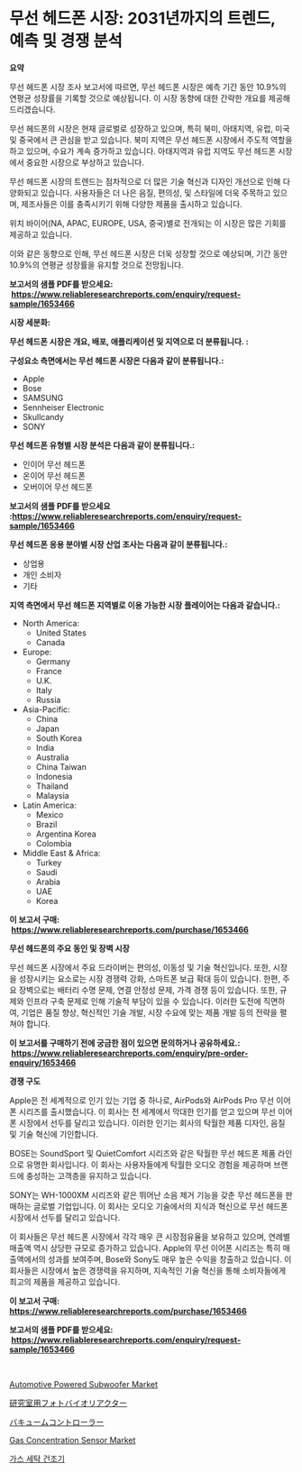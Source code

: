 <p><h1>무선 헤드폰 시장: 2031년까지의 트렌드, 예측 및 경쟁 분석</h1></p><p><strong>요약</strong></p>
<p><p>무선 헤드폰 시장 조사 보고서에 따르면, 무선 헤드폰 시장은 예측 기간 동안 10.9%의 연평균 성장률을 기록할 것으로 예상됩니다. 이 시장 동향에 대한 간략한 개요를 제공해드리겠습니다.</p><p>무선 헤드폰의 시장은 현재 글로벌로 성장하고 있으며, 특히 북미, 아태지역, 유럽, 미국 및 중국에서 큰 관심을 받고 있습니다. 북미 지역은 무선 헤드폰 시장에서 주도적 역할을 하고 있으며, 수요가 계속 증가하고 있습니다. 아태지역과 유럽 지역도 무선 헤드폰 시장에서 중요한 시장으로 부상하고 있습니다.</p><p>무선 헤드폰 시장의 트렌드는 점차적으로 더 많은 기술 혁신과 디자인 개선으로 인해 다양화되고 있습니다. 사용자들은 더 나은 음질, 편의성, 및 스타일에 더욱 주목하고 있으며, 제조사들은 이를 충족시키기 위해 다양한 제품을 출시하고 있습니다.</p><p>위치 바이어(NA, APAC, EUROPE, USA, 중국)별로 전개되는 이 시장은 많은 기회를 제공하고 있습니다.</p><p>이와 같은 동향으로 인해, 무선 헤드폰 시장은 더욱 성장할 것으로 예상되며, 기간 동안 10.9%의 연평균 성장률을 유지할 것으로 전망됩니다.</p></p>
<p><strong>보고서의 샘플 PDF를 받으세요: &nbsp;<a href="https://www.reliableresearchreports.com/enquiry/request-sample/1653466">https://www.reliableresearchreports.com/enquiry/request-sample/1653466</a></strong></p>
<p><strong>시장 세분화:</strong></p>
<p><strong> 무선 헤드폰 시장은 개요, 배포, 애플리케이션 및 지역으로 더 분류됩니다. :</strong></p>
<p><strong>구성요소 측면에서는 무선 헤드폰 시장은 다음과 같이 분류됩니다.:</strong></p>
<p><ul><li>Apple</li><li>Bose</li><li>SAMSUNG</li><li>Sennheiser Electronic</li><li>Skullcandy</li><li>SONY</li></ul></p>
<p><strong> 무선 헤드폰 유형별 시장 분석은 다음과 같이 분류됩니다.:</strong></p>
<p><ul><li>인이어 무선 헤드폰</li><li>온이어 무선 헤드폰</li><li>오버이어 무선 헤드폰</li></ul></p>
<p><strong>보고서의 샘플 PDF를 받으세요 :<a href="https://www.reliableresearchreports.com/enquiry/request-sample/1653466">https://www.reliableresearchreports.com/enquiry/request-sample/1653466</a></strong></p>
<p><strong> 무선 헤드폰 응용 분야별 시장 산업 조사는 다음과 같이 분류됩니다.:</strong></p>
<p><ul><li>상업용</li><li>개인 소비자</li><li>기타</li></ul></p>
<p><strong>지역 측면에서 무선 헤드폰 지역별로 이용 가능한 시장 플레이어는 다음과 같습니다.:</strong></p>
<p><ul>
    <li>
        North America:
        <ul>
            <li>United States</li>
            <li>Canada</li>
        </ul>
    </li>
    <li>
        Europe:
        <ul>
            <li>Germany</li>
            <li>France</li>
            <li>U.K.</li>
            <li>Italy</li>
            <li>Russia</li>
        </ul>
    </li>
    <li>
        Asia-Pacific:
        <ul>
            <li>China</li>
            <li>Japan</li>
            <li>South Korea</li>
            <li>India</li>
            <li>Australia</li>
            <li>China Taiwan</li>
            <li>Indonesia</li>
            <li>Thailand</li>
            <li>Malaysia</li>
        </ul>
    </li>
    <li>
        Latin America:
        <ul>
            <li>Mexico</li>
            <li>Brazil</li>
            <li>Argentina Korea</li>
            <li>Colombia</li>
        </ul>
    </li>
    <li>
        Middle East & Africa:
        <ul>
            <li>Turkey</li>
            <li>Saudi</li>
            <li>Arabia</li>
            <li>UAE</li>
            <li>Korea</li>
        </ul>
    </li>
    </ul></p>
<p><strong>이 보고서 구매: &nbsp;<a href="https://www.reliableresearchreports.com/purchase/1653466">https://www.reliableresearchreports.com/purchase/1653466</a></strong></p>
<p><strong>무선 헤드폰의 주요 동인 및 장벽 시장</strong></p>
<p><p>무선 헤드폰 시장에서 주요 드라이버는 편의성, 이동성 및 기술 혁신입니다. 또한, 시장을 성장시키는 요소로는 시장 경쟁력 강화, 스마트폰 보급 확대 등이 있습니다. 한편, 주요 장벽으로는 배터리 수명 문제, 연결 안정성 문제, 가격 경쟁 등이 있습니다. 또한, 규제와 인프라 구축 문제로 인해 기술적 부담이 있을 수 있습니다. 이러한 도전에 직면하여, 기업은 품질 향상, 혁신적인 기술 개발, 시장 수요에 맞는 제품 개발 등의 전략을 펼쳐야 합니다.</p></p>
<p><strong>이 보고서를 구매하기 전에 궁금한 점이 있으면 문의하거나 공유하세요.: &nbsp;<a href="https://www.reliableresearchreports.com/enquiry/pre-order-enquiry/1653466">https://www.reliableresearchreports.com/enquiry/pre-order-enquiry/1653466</a></strong></p>
<p><strong>경쟁 구도</strong></p>
<p><p>Apple은 전 세계적으로 인기 있는 기업 중 하나로, AirPods와 AirPods Pro 무선 이어폰 시리즈를 출시했습니다. 이 회사는 전 세계에서 막대한 인기를 얻고 있으며 무선 이어폰 시장에서 선두를 달리고 있습니다. 이러한 인기는 회사의 탁월한 제품 디자인, 음질 및 기술 혁신에 기인합니다. </p><p>BOSE는 SoundSport 및 QuietComfort 시리즈와 같은 탁월한 무선 헤드폰 제품 라인으로 유명한 회사입니다. 이 회사는 사용자들에게 탁월한 오디오 경험을 제공하며 브랜드에 충성하는 고객층을 유지하고 있습니다. </p><p>SONY는 WH-1000XM 시리즈와 같은 뛰어난 소음 제거 기능을 갖춘 무선 헤드폰을 판매하는 글로벌 기업입니다. 이 회사는 오디오 기술에서의 지식과 혁신으로 무선 헤드폰 시장에서 선두를 달리고 있습니다.</p><p>이 회사들은 무선 헤드폰 시장에서 각각 매우 큰 시장점유율을 보유하고 있으며, 연례별 매출액 역시 상당한 규모로 증가하고 있습니다. Apple의 무선 이어폰 시리즈는 특히 매출액에서의 성과를 보여주며, Bose와 Sony도 매우 높은 수익을 창출하고 있습니다. 이 회사들은 시장에서 높은 경쟁력을 유지하며, 지속적인 기술 혁신을 통해 소비자들에게 최고의 제품을 제공하고 있습니다.</p></p>
<p><strong>이 보고서 구매: &nbsp; <a href="https://www.reliableresearchreports.com/purchase/1653466">https://www.reliableresearchreports.com/purchase/1653466</a></strong></p>
<p><strong>보고서의 샘플 PDF를 받으세요: &nbsp;<a href="https://www.reliableresearchreports.com/enquiry/request-sample/1653466">https://www.reliableresearchreports.com/enquiry/request-sample/1653466</a></strong><strong></strong></p>
<p>&nbsp;</p>
<p><p><a href="https://issuu.com/reportprime-2/docs/automotive-powered-subwoofer-market-size-2030.pptx">Automotive Powered Subwoofer Market</a></p><p><a href="https://github.com/cbigkbh02719/Market-Research-Report-List-1/blob/main/474958811724.md">研究室用フォトバイオリアクター</a></p><p><a href="https://github.com/ReganWisoky2023/Market-Research-Report-List-1/blob/main/761823711725.md">バキュームコントローラー</a></p><p><a href="https://github.com/angelajermaine/Market-Research-Report-List-2/blob/main/gas-concentration-sensor-market.md">Gas Concentration Sensor Market</a></p><p><a href="https://medium.com/@sophieinleeds/%EA%B0%80%EC%8A%A4-%EC%84%B8%ED%83%81-%EA%B1%B4%EC%A1%B0%EA%B8%B0-%EC%8B%9C%EC%9E%A5-%EC%9C%A0%ED%98%95-%EC%9D%91%EC%9A%A9-%EB%B0%8F-%EC%A7%80%EB%A6%AC%EC%97%90-%EB%8C%80%ED%95%9C-%ED%8F%AC%EA%B4%84%EC%A0%81-%ED%8F%89%EA%B0%80-84b39ff32a2d">가스 세탁 건조기</a></p></p>